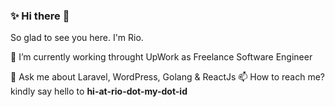 ### ✨  Hi there 👋

So glad to see you here. I'm Rio.

🔭    I’m currently working throught UpWork as Freelance Software Engineer

💬    Ask me about Laravel, WordPress, Golang & ReactJs
📫    How to reach me? kindly say hello to **hi-at-rio-dot-my-dot-id**
